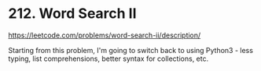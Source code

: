 # 212. Word Search II

https://leetcode.com/problems/word-search-ii/description/

Starting from this problem, I'm going to switch back to using Python3 - less typing, list comprehensions, better syntax for collections, etc.